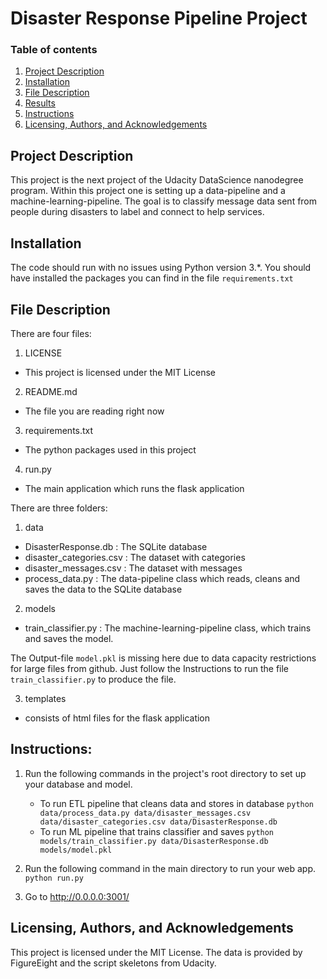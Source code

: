 # Disaster Response Pipeline Project

### Table of contents

1. [Project Description](#motivation)
2. [Installation](#installation)
3. [File Description](#file)
4. [Results](#results)
5. [Instructions](#instructions)
6. [Licensing, Authors, and Acknowledgements](#licensing)

## Project Description <a name="motivation"></a>

This project is the next project of the Udacity DataScience nanodegree program. Within this project one is setting up a 
data-pipeline and a machine-learning-pipeline. The goal is to classify message data sent from people during disasters to 
label and connect to help services.

## Installation <a name="installation"></a>

The code should run with no issues using Python version 3.*. You should have installed the packages you can find in the file
`requirements.txt`

## File Description <a name="file"></a>

There are four files:

1. LICENSE
- This project is licensed under the MIT License

2. README.md
- The file you are reading right now

3. requirements.txt
- The python packages used in this project

4. run.py
- The main application which runs the flask application


There are three folders:

1. data
- DisasterResponse.db       :   The SQLite database
- disaster_categories.csv   :   The dataset with categories
- disaster_messages.csv     :   The dataset with messages
- process_data.py           :   The data-pipeline class which reads, cleans and saves the data to the SQLite database

2. models
- train_classifier.py       :   The machine-learning-pipeline class, which trains and saves the model.

The Output-file `model.pkl` is missing here due to data capacity restrictions for large files from github. Just follow
the Instructions to run the file `train_classifier.py` to produce the file.

3. templates
- consists of html files for the flask application


## Instructions: <a name="instructions"></a>
1. Run the following commands in the project's root directory to set up your database and model.

    - To run ETL pipeline that cleans data and stores in database
        `python data/process_data.py data/disaster_messages.csv data/disaster_categories.csv data/DisasterResponse.db`
    - To run ML pipeline that trains classifier and saves
        `python models/train_classifier.py data/DisasterResponse.db models/model.pkl`

2. Run the following command in the main directory to run your web app.
    `python run.py`

3. Go to http://0.0.0.0:3001/

## Licensing, Authors, and Acknowledgements <a name="licensing"></a>

This project is licensed under the MIT License. The data is provided by FigureEight and the script skeletons from Udacity.